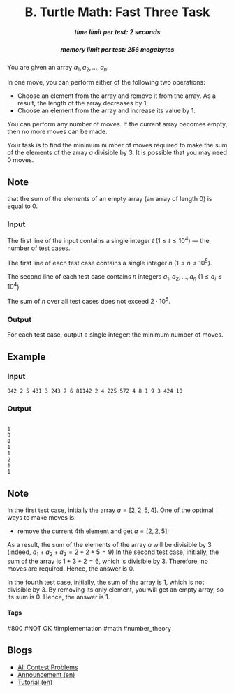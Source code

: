 <h1 style='text-align: center;'> B. Turtle Math: Fast Three Task</h1>

<h5 style='text-align: center;'>time limit per test: 2 seconds</h5>
<h5 style='text-align: center;'>memory limit per test: 256 megabytes</h5>

You are given an array $a_1, a_2, \ldots, a_n$.

In one move, you can perform either of the following two operations:

* Choose an element from the array and remove it from the array. As a result, the length of the array decreases by $1$;
* Choose an element from the array and increase its value by $1$.

You can perform any number of moves. If the current array becomes empty, then no more moves can be made.

Your task is to find the minimum number of moves required to make the sum of the elements of the array $a$ divisible by $3$. It is possible that you may need $0$ moves.

## Note

 that the sum of the elements of an empty array (an array of length $0$) is equal to $0$.

### Input

The first line of the input contains a single integer $t$ ($1 \le t \le 10^4$) — the number of test cases.

The first line of each test case contains a single integer $n$ ($1 \le n \le 10^5$).

The second line of each test case contains $n$ integers $a_1, a_2, \ldots, a_n$ ($1 \le a_i \le 10^4$).

The sum of $n$ over all test cases does not exceed $2 \cdot 10^5$.

### Output

For each test case, output a single integer: the minimum number of moves.

## Example

### Input


```text
842 2 5 431 3 243 7 6 81142 2 4 225 572 4 8 1 9 3 424 10
```
### Output

```text

1
0
0
1
1
2
1
1

```
## Note

In the first test case, initially the array $a = [2, 2, 5, 4]$. One of the optimal ways to make moves is: 

* remove the current $4$th element and get $a = [2, 2, 5]$;

 As a result, the sum of the elements of the array $a$ will be divisible by $3$ (indeed, $a_1 + a_2 + a_3 = 2 + 2 + 5 = 9$).In the second test case, initially, the sum of the array is $1+3+2 = 6$, which is divisible by $3$. Therefore, no moves are required. Hence, the answer is $0$.

In the fourth test case, initially, the sum of the array is $1$, which is not divisible by $3$. By removing its only element, you will get an empty array, so its sum is $0$. Hence, the answer is $1$.



#### Tags 

#800 #NOT OK #implementation #math #number_theory 

## Blogs
- [All Contest Problems](../Codeforces_Round_929_(Div._3).md)
- [Announcement (en)](../blogs/Announcement_(en).md)
- [Tutorial (en)](../blogs/Tutorial_(en).md)
